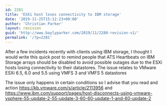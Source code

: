 ```yaml
---
id: 2281
title: 'ESXi host loses connectivity to IBM storage'
date: '2019-11-25T15:12:23+00:00'
author: 'Christian Parker'
layout: revision
guid: 'http://www.baylyparker.com/2019/11/2280-revision-v1/'
permalink: '/?p=2281'
---
```


After a few incidents recently with clients using IBM storage, I thought I would write this quick post to remind people that ATS Heartbeats on IBM Storage arrays should be disabled to avoid possible outages due to the ESXi hosts losing connectivity to their datastores. The issue relates to VMware ESXi 6.5, 6.0 and 5.5 using VMFS 3 and VMFS 5 datastores

The issue only happens in certain conditions so I advise that you read and action <https://kb.vmware.com/s/article/2113956> and <https://www.ibm.com/support/pages/host-disconnects-using-vmware-vsphere-55-update-2-55-update-3-60-60-update-1-and-60-update-2>